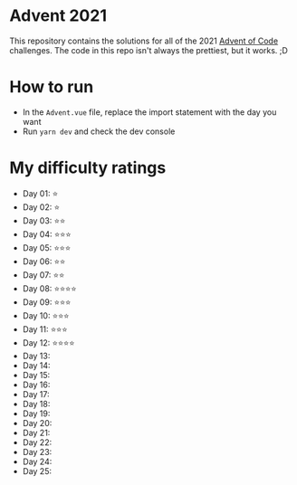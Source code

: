 # Advent 2021

This repository contains the solutions for all of the 2021 [Advent of Code](https://adventofcode.com/) challenges. The code in this repo isn't always the prettiest, but it works. ;D

# How to run
- In the `Advent.vue` file, replace the import statement with the day you want
- Run `yarn dev` and check the dev console

# My difficulty ratings

- Day 01: ⭐
- Day 02: ⭐
- Day 03: ⭐⭐
- Day 04: ⭐⭐⭐
- Day 05: ⭐⭐⭐
- Day 06: ⭐⭐
- Day 07: ⭐⭐
- Day 08: ⭐⭐⭐⭐
- Day 09: ⭐⭐⭐
- Day 10: ⭐⭐⭐
- Day 11: ⭐⭐⭐
- Day 12: ⭐⭐⭐⭐
- Day 13:
- Day 14:
- Day 15:
- Day 16:
- Day 17:
- Day 18:
- Day 19:
- Day 20:
- Day 21:
- Day 22:
- Day 23:
- Day 24:
- Day 25: